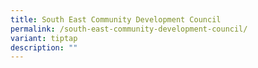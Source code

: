 ```yaml
---
title: South East Community Development Council
permalink: /south-east-community-development-council/
variant: tiptap
description: ""
---
```

